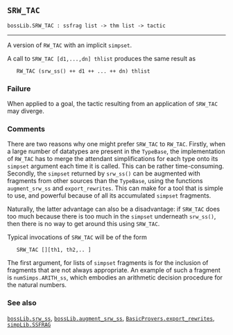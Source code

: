 ## `SRW_TAC`

``` hol4
bossLib.SRW_TAC : ssfrag list -> thm list -> tactic
```

------------------------------------------------------------------------

A version of `RW_TAC` with an implicit `simpset`.

A call to `SRW_TAC [d1,...,dn] thlist` produces the same result as

``` hol4
   RW_TAC (srw_ss() ++ d1 ++ ... ++ dn) thlist
```

### Failure

When applied to a goal, the tactic resulting from an application of
`SRW_TAC` may diverge.

### Comments

There are two reasons why one might prefer `SRW_TAC` to `RW_TAC`.
Firstly, when a large number of datatypes are present in the `TypeBase`,
the implementation of `RW_TAC` has to merge the attendant
simplifications for each type onto its `simpset` argument each time it
is called. This can be rather time-consuming. Secondly, the `simpset`
returned by `srw_ss()` can be augmented with fragments from other
sources than the `TypeBase`, using the functions `augment_srw_ss` and
`export_rewrites`. This can make for a tool that is simple to use, and
powerful because of all its accumulated `simpset` fragments.

Naturally, the latter advantage can also be a disadvantage: if `SRW_TAC`
does too much because there is too much in the `simpset` underneath
`srw_ss()`, then there is no way to get around this using `SRW_TAC`.

Typical invocations of `SRW_TAC` will be of the form

``` hol4
   SRW_TAC [][th1, th2,.. ]
```

The first argument, for lists of `simpset` fragments is for the
inclusion of fragments that are not always appropriate. An example of
such a fragment is `numSimps.ARITH_ss`, which embodies an arithmetic
decision procedure for the natural numbers.

### See also

[`bossLib.srw_ss`](#bossLib.srw_ss),
[`bossLib.augment_srw_ss`](#bossLib.augment_srw_ss),
[`BasicProvers.export_rewrites`](#BasicProvers.export_rewrites),
[`simpLib.SSFRAG`](#simpLib.SSFRAG)
